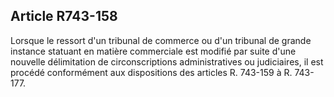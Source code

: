 Article R743-158
----
Lorsque le ressort d'un tribunal de commerce ou d'un tribunal de grande instance
statuant en matière commerciale est modifié par suite d'une nouvelle
délimitation de circonscriptions administratives ou judiciaires, il est procédé
conformément aux dispositions des articles R. 743-159 à R. 743-177.

